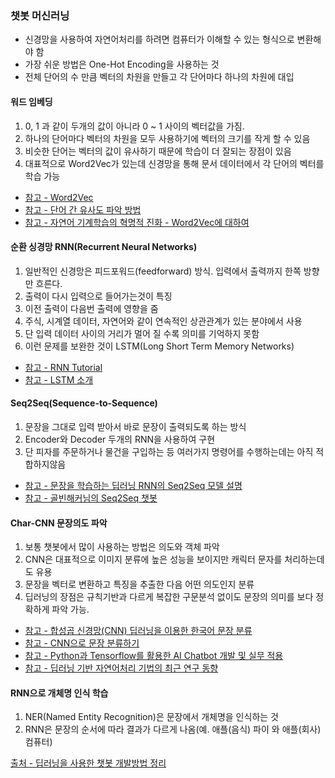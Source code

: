 ### 챗봇 머신러닝
- 신경망을 사용하여 자연어처리를 하려면 컴퓨터가 이해할 수 있는 형식으로 변환해야 함
- 가장 쉬운 방법은 One-Hot Encoding을 사용하는 것
- 전체 단어의 수 만큼 벡터의 차원을 만들고 각 단어마다 하나의 차원에 대입

#### 워드 임베딩
1. 0, 1 과 같이 두개의 값이 아니라 0 ~ 1 사이의 벡터값을 가짐.
2. 하나의 단어마다 벡터의 차원을 모두 사용하기에 벡터의 크기를 작게 할 수 있음
3. 비슷한 단어는 벡터의 값이 유사하기 때문에 학습이 더 잘되는 장점이 있음
4. 대표적으로 Word2Vec가 있는데 신경망을 통해 문서 데이터에서 각 단어의 벡터를 학습 가능

- [참고 - Word2Vec](https://dreamgonfly.github.io/blog/word2vec-explained/)
- [참고 - 단어 간 유사도 파악 방법](https://brunch.co.kr/@kakao-it/189)
- [참고 - 자연어 기계학습의 혁명적 진화 - Word2Vec에 대하여](https://www.moreagile.net/2014/11/word2vec.html)

#### 순환 싱경망 RNN(Recurrent Neural Networks)
1. 일반적인 신경망은 피드포워드(feedforward) 방식. 입력에서 출력까지 한쪽 방향만 흐른다.
2. 출력이 다시 입력으로 들어가는것이 특징
3. 이전 출력이 다음번 출력에 영향을 줌
4. 주식, 시계열 데이터, 자연어와 같이 연속적인 상관관계가 있는 분야에서 사용
5. 단 입력 데이터 사이의 거리가 멀어 질 수록 의미를 기억하지 못함
6. 이런 문제를 보완한 것이 LSTM(Long Short Term Memory Networks)

- [참고 - RNN Tutorial](http://aikorea.org/blog/rnn-tutorial-1/)
- [참고 - LSTM 소개](https://brunch.co.kr/@chris-song/9)

#### Seq2Seq(Sequence-to-Sequence)
1. 문장을 그대로 입력 받아서 바로 문장이 출력되도록 하는 방식
2. Encoder와 Decoder 두개의 RNN을 사용하여 구현
3. 단 피자를 주문하거나 물건을 구입하는 등 여러가지 명령어를 수행하는데는 아직 적합하지않음

- [참고 - 문장을 학습하는 딥러닝 RNN의 Seq2Seq 모델 설명](http://aidev.co.kr/chatbotdeeplearning/2273)
- [참고 - 골빈해커님의 Seq2Seq 챗봇](https://github.com/golbin/TensorFlow-Tutorials/tree/master/10%20-%20RNN/ChatBot)

#### Char-CNN 문장의도 파악
1. 보통 챗봇에서 많이 사용하는 방법은 의도와 객체 파악
2. CNN은 대표적으로 이미지 분류에 높은 성능을 보이지만 캐릭터 문자를 처리하는데도 유용
3. 문장을 벡터로 변환하고 특징을 추출한 다음 어떤 의도인지 분류
4. 딥러닝의 장점은 규칙기반과 다르게 복잡한 구문분석 없이도 문장의 의미를 보다 정확하게 파악 가능.

- [참고 - 합성곱 신경망(CNN) 딥러닝을 이용한 한국어 문장 분류](https://docs.likejazz.com/cnn-text-classification-tf/)
- [참고 - CNN으로 문장 분류하기](https://ratsgo.github.io/natural%20language%20processing/2017/03/19/CNN/)
- [참고 - Python과 Tensorflow를 활용한 AI Chatbot 개발 및 실무 적용](https://www.slideshare.net/healess/python-tensorflow-ai-chatbot)
- [참고 - 딥러닝 기반 자연어처리 기법의 최근 연구 동향](https://ratsgo.github.io/natural%20language%20processing/2017/08/16/deepNLP/)

#### RNN으로 개체명 인식 학습
1. NER(Named Entity Recognition)은 문장에서 개체명을 인식하는 것
2. RNN은 문장의 순서에 따라 결과가 다르게 나옴(예. 애플(음식) 파이 와 애플(회사) 컴퓨터)

[출처 - 딥러닝을 사용한 챗봇 개발방법 정리](http://aidev.co.kr/chatbotdeeplearning/3187)